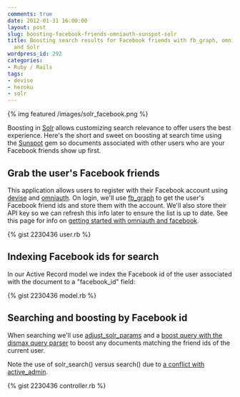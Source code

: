 ```yaml
---
comments: true
date: 2012-01-31 16:00:00
layout: post
slug: boosting-facebook-friends-omniauth-sunspot-solr
title: Boosting search results for Facebook friends with fb_graph, omniauth, Sunspot
  and Solr
wordpress_id: 292
categories:
- Ruby / Rails
tags:
- devise
- heroku
- solr
---
```


{% img featured /images/solr_facebook.png %}

Boosting in [Solr](/2012/sunspot-websolr-solr-heroku/) allows customizing search relevance to offer users the best experience. Here's the short and sweet on boosting at search time using the [Sunspot](http://sunspot.github.com/) gem so documents associated with other users who are your Facebook friends show up first.

<!-- more -->



## Grab the user's Facebook friends



This application allows users to register with their Facebook account using [devise](https://github.com/plataformatec/devise) and [omniauth](https://github.com/intridea/omniauth). On login, we'll use [fb_graph](https://github.com/nov/fb_graph) to get the user's Facebook friend ids and store them with the account. We'll also store their API key so we can refresh this info later to ensure the list is up to date. See this page for info on [getting started with omniauth and facebook](https://github.com/plataformatec/devise/wiki/OmniAuth%3a-Overview).

{% gist 2230436 user.rb %}



## Indexing Facebook ids for search



In our Active Record model we index the Facebook id of the user associated with the document to a "facebook_id" field:

{% gist 2230436 model.rb %}



## Searching and boosting by Facebook id



When searching we'll use [adjust_solr_params](https://github.com/sunspot/sunspot) and a [boost query with the dismax query parser](http://wiki.apache.org/solr/DisMaxQParserPlugin) to boost any documents matching the friend ids of the current user.

Note the use of solr_search() versus search() due to [a conflict with active_admin](/2012/beware-using-active_admin-and-sunspot-rails-gems-together/).

{% gist 2230436 controller.rb %}


